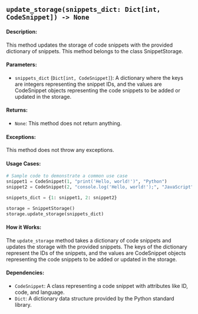 ## `update_storage(snippets_dict: Dict[int, CodeSnippet]) -> None`

#### Description:
This method updates the storage of code snippets with the provided dictionary of snippets. This method belongs to the class SnippetStorage.

#### Parameters:
- `snippets_dict` (`Dict[int, CodeSnippet]`): A dictionary where the keys are integers representing the snippet IDs, and the values are CodeSnippet objects representing the code snippets to be added or updated in the storage.

#### Returns:
- `None`: This method does not return anything.

#### Exceptions:
This method does not throw any exceptions.

#### Usage Cases:

```python
# Sample code to demonstrate a common use case
snippet1 = CodeSnippet(1, "print('Hello, world!')", "Python")
snippet2 = CodeSnippet(2, "console.log('Hello, world!');", "JavaScript")

snippets_dict = {1: snippet1, 2: snippet2}

storage = SnippetStorage()
storage.update_storage(snippets_dict)
```

#### How it Works:
The `update_storage` method takes a dictionary of code snippets and updates the storage with the provided snippets. The keys of the dictionary represent the IDs of the snippets, and the values are CodeSnippet objects representing the code snippets to be added or updated in the storage.

#### Dependencies:
- `CodeSnippet`: A class representing a code snippet with attributes like ID, code, and language.
- `Dict`: A dictionary data structure provided by the Python standard library.
